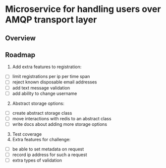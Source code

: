 # Microservice for handling users over AMQP transport layer

## Overview

## Roadmap

1. Add extra features to registration:
 - [ ] limit registrations per ip per time span
 - [ ] reject known disposable email addresses
 - [ ] add text message validation
 - [ ] add ability to change username
2. Abstract storage options:
 - [ ] create abstract storage class
 - [ ] move interactions with redis to an abstract class
 - [ ] write docs about adding more storage options
3. Test coverage
4. Extra features for challenge:
 - [ ] be able to set metadata on request
 - [ ] record ip address for such a request
 - [ ] extra types of validation
